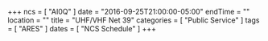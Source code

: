 +++
ncs = [ "AI0Q" ]
date = "2016-09-25T21:00:00-05:00"
endTime = ""
location = ""
title = "UHF/VHF Net 39"
categories = [ "Public Service" ]
tags = [ "ARES" ]
dates = [ "NCS Schedule" ]
+++
